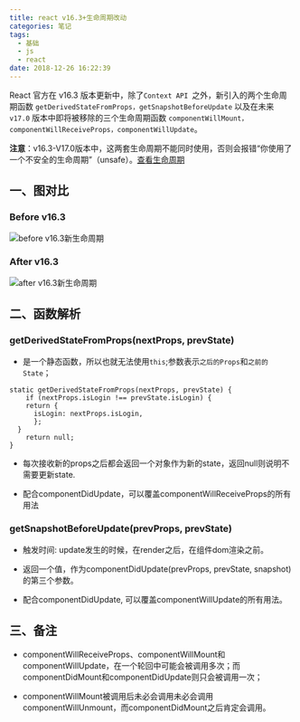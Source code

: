 ```yaml
---
title: react v16.3+生命周期改动
categories: 笔记
tags:
  - 基础
  - js
  - react
date: 2018-12-26 16:22:39
---
```

React 官方在 v16.3 版本更新中，除了`Context API `之外，新引入的两个生命周期函数 `getDerivedStateFromProps，getSnapshotBeforeUpdate` 以及在未来 `v17.0` 版本中即将被移除的三个生命周期函数 `componentWillMount，componentWillReceiveProps，componentWillUpdate`。
<!-- more-->
**注意**：v16.3-V17.0版本中，这两套生命周期不能同时使用，否则会报错“你使用了一个不安全的生命周期”（unsafe）。[查看生命周期](/2018/01/04/react基础-Component生命周期/)

## 一、图对比
### Before v16.3
![before v16.3新生命周期](/images/react-v16.3before_lifecycle.png)
### After v16.3
![after v16.3新生命周期](/images/react_v16.3_lifecycle.jpg)

## 二、函数解析

### getDerivedStateFromProps(nextProps, prevState)
- 是一个静态函数，所以也就无法使用`this`;参数表示`之后的Props`和`之前的State`；
```
static getDerivedStateFromProps(nextProps, prevState) {
    if (nextProps.isLogin !== prevState.isLogin) {
    return {
      isLogin: nextProps.isLogin,
      };
  }
    return null;
}
```

- 每次接收新的props之后都会返回一个对象作为新的state，返回null则说明不需要更新state.

- 配合componentDidUpdate，可以覆盖componentWillReceiveProps的所有用法

### getSnapshotBeforeUpdate(prevProps, prevState)

- 触发时间: update发生的时候，在render之后，在组件dom渲染之前。

- 返回一个值，作为componentDidUpdate(prevProps, prevState, snapshot)的第三个参数。

-  配合componentDidUpdate, 可以覆盖componentWillUpdate的所有用法。


## 三、备注
- componentWillReceiveProps、componentWillMount和componentWillUpdate，在一个轮回中可能会被调用多次；而componentDidMount和componentDidUpdate则只会被调用一次；

- componentWillMount被调用后未必会调用未必会调用componentWillUnmount，而componentDidMount之后肯定会调用。